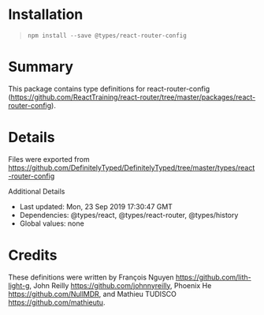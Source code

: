 # Installation
> `npm install --save @types/react-router-config`

# Summary
This package contains type definitions for react-router-config (https://github.com/ReactTraining/react-router/tree/master/packages/react-router-config).

# Details
Files were exported from https://github.com/DefinitelyTyped/DefinitelyTyped/tree/master/types/react-router-config

Additional Details
 * Last updated: Mon, 23 Sep 2019 17:30:47 GMT
 * Dependencies: @types/react, @types/react-router, @types/history
 * Global values: none

# Credits
These definitions were written by François Nguyen <https://github.com/lith-light-g>, John Reilly <https://github.com/johnnyreilly>, Phoenix He <https://github.com/NullMDR>, and Mathieu TUDISCO <https://github.com/mathieutu>.
